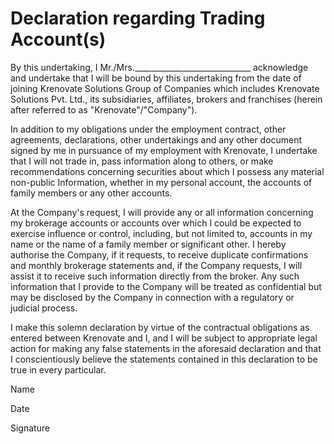 # **Declaration regarding Trading Account(s)**

By this undertaking, I Mr./Mrs._____________________________   acknowledge and undertake that I will be bound by this undertaking from the date of joining Krenovate Solutions Group of Companies which includes Krenovate Solutions Pvt. Ltd., its subsidiaries, affiliates, brokers and franchises (herein after referred to as "Krenovate"/"Company").

In addition to my obligations under the employment contract, other agreements, declarations, other undertakings and any other document signed by me in pursuance of my employment with Krenovate, I undertake that I will not trade in, pass information along to others, or make recommendations concerning securities about which I possess any material non-public Information, whether in my personal account, the accounts of family members or any other accounts.

At the Company's request, I will provide any or all information concerning my brokerage accounts or accounts over which I could be expected to exercise influence or control, including, but not limited to, accounts in my name or the name of a family member or significant other. I hereby authorise the
Company, if it requests, to receive duplicate confirmations and monthly brokerage statements and, if the Company requests, I will assist it to receive such information directly from the broker. Any such information that I provide to the Company will be treated as confidential but may be disclosed by the Company in connection with a regulatory or judicial process.

I make this solemn declaration by virtue of the contractual obligations as entered between Krenovate and I, and I will be subject to appropriate legal action for making any false statements in the aforesaid declaration and that I conscientiously believe the statements contained in this declaration to be true in every particular.








Name

Date
            
Signature